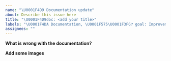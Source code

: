 ```yaml
---
name: "\U0001F4D9 Documentation update"
about: Describe this issue here
title: "\U0001F4D9doc: <add your title>"
labels: "\U0001F4DA Documentation, \U0001F575\U0001F3FC‍♂️ goal: Improvement"
assignees: ""
---
```


**What is wrong with the documentation?**

**Add some images**
